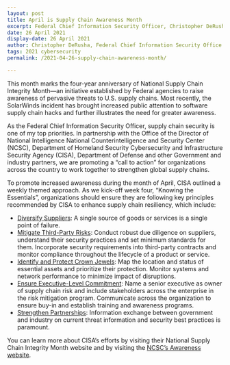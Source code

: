 ```yaml
---
layout: post
title: April is Supply Chain Awareness Month
excerpt: Federal Chief Information Security Officer, Christopher DeRusha, wraps up Supply Chain Awareness month.
date: 26 April 2021
display-date: 26 April 2021
author: Christopher DeRusha, Federal Chief Information Security Office
tags: 2021 cybersecurity
permalink: /2021-04-26-supply-chain-awareness-month/

---
```


This month marks the four-year anniversary of National Supply Chain Integrity Month—an initiative established by Federal agencies to raise awareness of pervasive threats to U.S. supply chains. Most recently, the SolarWinds incident has brought increased public attention to software supply chain hacks and further illustrates the need for greater awareness.

As the Federal Chief Information Security Officer, supply chain security is one of my top priorities. In partnership with the Office of the Director of National Intelligence National Counterintelligence and Security Center (NCSC), Department of Homeland Security Cybersecurity and Infrastructure Security Agency (CISA), Department of Defense and other Government and industry partners, we are promoting a “call to action” for organizations across the country to work together to strengthen global supply chains.

To promote increased awareness during the month of April, CISA outlined a weekly themed approach. As we kick-off week four, “Knowing the Essentials”, organizations should ensure they are following key principles recommended by CISA to enhance supply chain resiliency, which include:

- <u>Diversify Suppliers</u>: A single source of goods or services is a single point of failure.
- <u>Mitigate Third-Party Risks</u>: Conduct robust due diligence on suppliers, understand their security practices and set minimum standards for them. Incorporate security requirements into third-party contracts and monitor compliance throughout the lifecycle of a product or service.
- <u>Identify and Protect Crown Jewels</u>: Map the location and status of essential assets and prioritize their protection. Monitor systems and network performance to minimize impact of disruptions.
- <u>Ensure Executive-Level Commitment</u>: Name a senior executive as owner of supply chain risk and include stakeholders across the enterprise in the risk mitigation program. Communicate across the organization to ensure buy-in and establish training and awareness programs.
- <u>Strengthen Partnerships</u>: Information exchange between government and industry on current threat information and security best practices is paramount.

You can learn more about CISA’s efforts by visiting their National Supply Chain Integrity Month website and by visiting the <a href="https://www.dni.gov/index.php/ncsc-how-we-work/ncsc-know-the-risk-raise-your-shield/ncsc-awareness-materials">NCSC’s Awareness website</a>.
